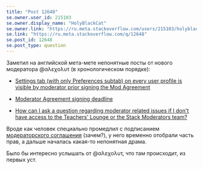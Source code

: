 ```yaml
---
title: "Post 12648"
se.owner.user_id: 215103
se.owner.display_name: "HolyBlackCat"
se.owner.link: "https://ru.meta.stackoverflow.com/users/215103/holyblackcat"
se.link: "https://ru.meta.stackoverflow.com/q/12648"
se.post_id: 12648
se.post_type: question
---
```

<p>Заметил на английской мета-мете непонятные посты от нового модератора @αλεχολυτ (в хронологическом порядке):</p>
<ul>
<li><p><a href="https://meta.stackexchange.com/questions/388580">Settings tab (with only Preferences subtab) on every user profile is visible by moderator prior signing the Mod Agreement</a></p>
</li>
<li><p><a href="https://meta.stackexchange.com/q/388620/353058">Moderator Agreement signing deadline</a></p>
</li>
<li><p><a href="https://meta.stackexchange.com/q/388702/353058">How can I ask a question regarding moderator related issues if I don't have access to the Teachers' Lounge or the Stack Moderators team?</a></p>
</li>
</ul>
<p>Вроде как человек специально промедлил с подписанием <a href="https://stackoverflow.com/legal/moderator-agreement">модераторского соглашения</a> (зачем?), у него временно отобрали часть прав, а дальше началась какая-то непонятная драма.</p>
<p>Было бы интересно услышать от @αλεχολυτ, что там происходит, из первых уст.</p>
